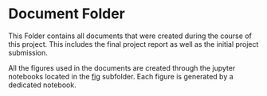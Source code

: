 # Document Folder

This Folder contains all documents that were created during the course of this project. This includes the final project report as well as the initial project submission.

All the figures used in the documents are created through the jupyter notebooks located in the [fig](fig) subfolder.
Each figure is generated by a dedicated notebook.
